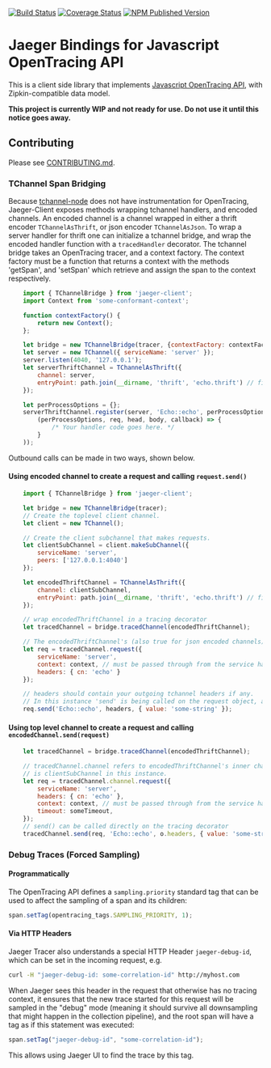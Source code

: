 [![Build Status][ci-img]][ci] [![Coverage Status][cov-img]][cov] [![NPM Published Version][npm-img]][npm]

# Jaeger Bindings for Javascript OpenTracing API

This is a client side library that implements
[Javascript OpenTracing API](https://github.com/opentracing/opentracing-javascript/),
with Zipkin-compatible data model.

**This project is currently WIP and not ready for use. Do not use it until this notice goes away.**

## Contributing

Please see [CONTRIBUTING.md](./CONTRIBUTING.md).

### TChannel Span Bridging

Because [tchannel-node](https://github.com/uber/tchannel-node) does not have instrumentation
for OpenTracing, Jaeger-Client exposes methods wrapping tchannel handlers, and encoded channels.
An encoded channel is a channel wrapped in either a thrift encoder `TChannelAsThrift`,
or json encoder `TChannelAsJson`.  To wrap a server handler for thrift one can initialize
a tchannel bridge, and wrap the encoded handler function with a `tracedHandler` decorator.
The tchannel bridge takes an OpenTracing  tracer, and a context factory.  The context factory
must be a function that returns a context with the methods 'getSpan', and 'setSpan' which retrieve 
and assign the span to the context respectively.

```javascript
    import { TChannelBridge } from 'jaeger-client';
    import Context from 'some-conformant-context';

    function contextFactory() {
        return new Context();
    };

    let bridge = new TChannelBridge(tracer, {contextFactory: contextFactory});
    let server = new TChannel({ serviceName: 'server' });
    server.listen(4040, '127.0.0.1');
    let serverThriftChannel = TChannelAsThrift({
        channel: server,
        entryPoint: path.join(__dirname, 'thrift', 'echo.thrift') // file path to a thrift file
    });

    let perProcessOptions = {};
    serverThriftChannel.register(server, 'Echo::echo', perProcessOptions, bridge.tracedHandler(
        (perProcessOptions, req, head, body, callback) => {
            /* Your handler code goes here. */
        }
    ));
```


Outbound calls can be made in two ways, shown below.

#### Using encoded channel to create a request and calling `request.send()`

```javascript
    import { TChannelBridge } from 'jaeger-client';

    let bridge = new TChannelBridge(tracer);
    // Create the toplevel client channel.
    let client = new TChannel();

    // Create the client subchannel that makes requests.
    let clientSubChannel = client.makeSubChannel({
        serviceName: 'server',
        peers: ['127.0.0.1:4040']
    });

    let encodedThriftChannel = TChannelAsThrift({
        channel: clientSubChannel,
        entryPoint: path.join(__dirname, 'thrift', 'echo.thrift') // file path to a thrift file
    });

    // wrap encodedThriftChannel in a tracing decorator
    let tracedChannel = bridge.tracedChannel(encodedThriftChannel);

    // The encodedThriftChannel's (also true for json encoded channels) request object can call 'send' directly.
    let req = tracedChannel.request({
        serviceName: 'server',
        context: context, // must be passed through from the service handler shown above
        headers: { cn: 'echo' }
    });

    // headers should contain your outgoing tchannel headers if any.
    // In this instance 'send' is being called on the request object, and not the channel.
    req.send('Echo::echo', headers, { value: 'some-string' });
```

#### Using top level channel to create a request and calling `encodedChannel.send(request)`

```javascript
    let tracedChannel = bridge.tracedChannel(encodedThriftChannel);

    // tracedChannel.channel refers to encodedThriftChannel's inner channel which
    // is clientSubChannel in this instance.
    let req = tracedChannel.channel.request({
        serviceName: 'server',
        headers: { cn: 'echo' },
        context: context, // must be passed through from the service handler shown above
        timeout: someTimeout,
    });
    // send() can be called directly on the tracing decorator
    tracedChannel.send(req, 'Echo::echo', o.headers, { value: 'some-string' }, clientCallback);
```

### Debug Traces (Forced Sampling)

#### Programmatically

The OpenTracing API defines a `sampling.priority` standard tag that
can be used to affect the sampling of a span and its children:

```javascript
span.setTag(opentracing_tags.SAMPLING_PRIORITY, 1);
```

#### Via HTTP Headers

Jaeger Tracer also understands a special HTTP Header `jaeger-debug-id`,
which can be set in the incoming request, e.g.

```sh
curl -H "jaeger-debug-id: some-correlation-id" http://myhost.com
```

When Jaeger sees this header in the request that otherwise has no
tracing context, it ensures that the new trace started for this
request will be sampled in the "debug" mode (meaning it should survive
all downsampling that might happen in the collection pipeline), and the
root span will have a tag as if this statement was executed:

```javascript
span.setTag("jaeger-debug-id", "some-correlation-id");
```

This allows using Jaeger UI to find the trace by this tag.


  [ci-img]: https://travis-ci.org/uber/jaeger-client-node.svg?branch=master
  [ci]: https://travis-ci.org/uber/jaeger-client-node
  [cov-img]: https://coveralls.io/repos/github/uber/jaeger-client-node/badge.svg?branch=master
  [cov]: https://coveralls.io/github/uber/jaeger-client-node?branch=master
  [npm-img]: https://badge.fury.io/js/jaeger-client.svg
  [npm]: https://www.npmjs.com/package/jaeger-client
